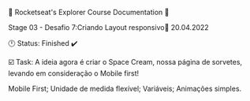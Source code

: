 🚀 Rocketseat's Explorer Course Documentation 📁

Stage 03 - Desafio 7:Criando Layout responsivo📅 20.04.2022

🕛 Status: Finished ✔️

☑️ Task: A ideia agora é criar o Space Cream, nossa página de sorvetes, levando em consideração o Mobile first!

 Mobile First;
 Unidade de medida flexível;
 Variáveis;
 Animações simples.